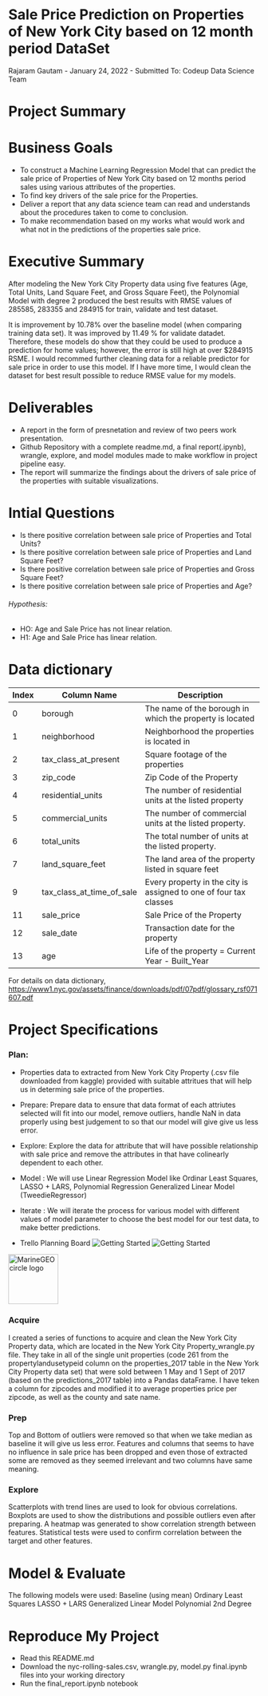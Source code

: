 
# Sale Price Prediction on Properties of New York City based on 12 month period DataSet

Rajaram Gautam - January 24, 2022 - Submitted To: Codeup Data Science Team

# Project Summary

# Business Goals

- To construct a Machine Learning Regression Model that can predict the sale price of Properties of New York City based on 12 months period sales using various attributes of the properties.
- To find key drivers of the sale price for the Properties.
- Deliver a report that any data science team can read and understands about the procedures taken to come to conclusion.
- To make recommendation based on my works what would work and what not in the predictions of the properties sale price.

# Executive Summary

After modeling the New York City Property data using five features (Age, Total Units, Land Square Feet, and Gross Square Feet), the Polynomial Model with degree 2 produced the best results with RMSE values of 285585, 283355 and 284915 for train, validate and test dataset. 

It is improvement by 10.78% over the baseline model (when comparing training data set). It was improved by 11.49 % for validate datadet. Therefore, these models do show that they could be used to produce a prediction for home values; however, the error is still high at over $284915 RSME. I would recommed further cleaning data for a reliable predictor for sale price in order to use this model.
If I have more time, I would clean the dataset for best result possible to reduce RMSE value for my models.

# Deliverables

- A report in the form of presnetation and review  of two peers work presentation.
- Github Repository with a complete readme.md, a final report(.ipynb), wrangle, explore, and model modules made to make workflow in project pipeline easy.
- The report will summarize the findings about the drivers of sale price of the properties with suitable visualizations.

# Intial Questions
- Is there positive correlation between sale price of Properties and Total Units?
- Is there positive correlation between sale price of Properties and Land Square Feet?
- Is there positive correlation between sale price of Properties and Gross Square Feet?
- Is there positive correlation between sale price of Properties and Age?

###### Hypothesis:
- HO: Age and Sale Price has not linear relation.
- H1: Age and Sale Price has linear relation.

# Data dictionary
|Index | Column Name | Description 
|---|---|---|
|0 |  borough                          | The name of the borough in which the property is located                                
|1 |  neighborhood                     | Neighborhood the properties is located in                                
|2 |  tax_class_at_present             | Square footage of the properties                        
|3 |  zip_code                         | Zip Code of the Property                              
|4 |  residential_units                | The number of residential units at the listed property                            
|5 |  commercial_units                 | The number of commercial units at the listed property.                            
|6 |  total_units                      | The total number of units at the listed property. 
|7 |  land_square_feet                 | The land area of the property listed in square feet                                      |8 |  gross_square_feet                | The total area of all the floors of a building                    
|9 |  tax_class_at_time_of_sale        | Every property in the city is assigned to one of four tax classes                        |10|  building_class_at_time_of_sale   | Building Class at the time of sale / Building Zone                                       
|11|  sale_price                       | Sale Price of the Property                                     
|12|  sale_date                        | Transaction date for the property 
|13|  age                              | Life of the property = Current Year - Built_Year 

For details on data dictionary, https://www1.nyc.gov/assets/finance/downloads/pdf/07pdf/glossary_rsf071607.pdf
 

# Project Specifications

### Plan:

- Properties data to extracted from New York City Property (.csv file downloaded from kaggle) provided with suitable attritues that will help us in determing sale price of the properties.
- Prepare: Prepare data to ensure that data format of each attriutes selected will fit into our model, remove outliers, handle NaN in data properly using best judgement to so that our model will give give us less error.
- Explore: Explore the data for attribute that will have possible relationship with sale price and remove the attributes in that have colinearly dependent to each other.
- Model : We will use Linear Regression Model like Ordinar Least Squares, LASSO + LARS, Polynomial Regression Generalized Linear Model (TweedieRegressor)
- Iterate : We will iterate the process for various model with different values of model parameter to choose the best model for our test data, to make better predictions.

- Trello Planning Board
![Getting Started](./images/trello.png)
![Getting Started](images/trello.png)

<img src="/images/trello.png" alt="MarineGEO circle logo" style="height: 100px; width:100px;"/>


### Acquire

I created a series of functions to acquire and clean the New York City Property data, which are located in the New York City Property_wrangle.py file. They take in all of the single unit properties (code 261 from the propertylandusetypeid column on the properties_2017 table in the New York City Property data set) that were sold between 1 May and 1 Sept of 2017 (based on the predictions_2017 table) into a Pandas dataFrame.
I have teken a column for zipcodes and modified it to average properties price per zipcode, as well as the county and sate name.
### Prep

Top and Bottom of outliers were removed so that when we take median as baseline it will give us less error.
Features and columns that seems to have no influence in sale price has been dropped and even those of extracted some are removed as they seemed irrelevant and two columns have same meaning.

### Explore

Scatterplots with trend lines are used to look for obvious correlations.
Boxplots are used to show the distributions and possible outliers even after preparing.
A heatmap was generated to show correlation strength between features.
Statistical tests were used to confirm correlation between the target and other features.


# Model & Evaluate

The following models were used:
Baseline (using mean)
Ordinary Least Squares
LASSO + LARS
Generalized Linear Model
Polynomial 2nd Degree


# Reproduce My Project

- Read this README.md
- Download the nyc-rolling-sales.csv, wrangle.py, model.py final.ipynb files into your working directory
- Run the final_report.ipynb notebook
